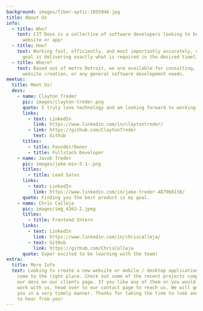 ```yaml
---
background: images/fiber-optic-1055946.jpg
title: About Us
info:
  - title: Who?
    text: CJT Devs is a collective of software developers looking to build your next
      website or app!
  - title: How?
    text: Working fast, efficiently, and most importantly accurately, our ultimate
      goal is delivering exactly what is required in the desired timeline.
  - title: Where?
    text: Based out of metro Detroit, we are available for consulting, application /
      website creation, or any general software development needs.
meetus:
  title: Meet Us!
  devs:
    - name: Clayton Treder
      pic: images/clayton-treder.png
      quote: I truly love technology and am looking forward to working with you!
      links:
        - text: LinkedIn
          link: https://www.linkedin.com/in/claytontreder/
        - link: https://github.com/ClaytonTreder
          text: Github
      titles:
        - title: Founder/Owner
        - title: Fullstack Developer
    - name: Jacob Treder
      pic: images/jake-min-5-1-.png
      titles:
        - title: Lead Sales
      links:
        - text: LinkedIn
          link: https://www.linkedin.com/in/jake-treder-4879b0138/
      quote: Finding you the best product is my goal.
    - name: Chris Calleja
      pic: images/img_4163-2.jpeg
      titles:
        - title: Frontend Intern
      links:
        - text: LinkedIn
          link: https://www.linkedin.com/in/chriscalleja/
        - text: GitHub
          link: https://github.com/ChrisCalleja
      quote: Super excited to be learning with the team!
extra:
  title: More Info
  text: Looking to create a new website or mobile / desktop application? You have
    come to the right place. Check out some of the recent projects completed by
    our devs on our clients page. If you like any of them or you would like to
    work with us, head over to our contact page to reach us. We will get back to
    you in a very timely manner. Thanks for taking the time to look and we hope
    to hear from you!
---
```

